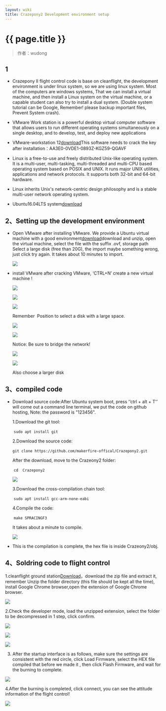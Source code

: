 ```yaml
---
layout: wiki
title: Crazepony2 Development environment setup
---
```


# {{ page.title }}

> 作者：wudong

## 1
+ Crazepony II flight control code is base on cleanflight, the development environment is under linux system, so we are using linux system. Most of the computers are windows systems, That we can install a virtual machine, and then install a Linux system on the virtual machine, or a capable student can also try to install a dual system. (Double system tutorial can be Google, Remember! please backup important files, Prevent System crash).

+ VMware Work station is a powerful desktop virtual computer software that allows users to run different operating systems simultaneously on a single desktop, and to develop, test, and deploy new applications

+ VMware-workstation 12[download](http://pan.baidu.com/s/1jIiHVBC)This software needs to crack the key after installation：AA3E0-0VDE1-0893Z-KGZ59-QGAVF

+ Linux is a free-to-use and freely distributed Unix-like operating system. It is a multi-user, multi-tasking, multi-threaded and multi-CPU based operating system based on POSIX and UNIX. It runs major UNIX utilities, applications and network protocols. It supports both 32-bit and 64-bit hardware.

+ Linux inherits Unix's network-centric design philosophy and is a stable multi-user network operating system.

+ Ubuntu16.04LTS system[download](http://pan.baidu.com/s/1i5FnYOP)

## 2、Setting up the development environment
* Open VMware after installing VMware. We provide a Ubuntu virtual machine with a good environment[download](http://pan.baidu.com/s/1cMol5s)download and unzip, open the virtual machine, select the file with the suffix .ovf, storage path Select a large disk (free than 20G), the import maybe something wrong, just click try again. It takes about 10 minutes to import.

  ![](/assets/img/C2-environment-1.png)

* install VMware after cracking VMware, ‘CTRL+N’ create a new virtual machine !

  ![](/assets/img/C2-environment-2.png)

  ![](/assets/img/C2-environment-3.png)

  ![](/assets/img/C2-environment-4.png)

  Remember  Position to select a disk with a large space.

  ![](/assets/img/C2-environment-5.png)

  ![](/assets/img/C2-environment-6.png)

  Notice: Be sure to bridge the network!

  ![](/assets/img/C2-environment-7.png)

  ![](/assets/img/C2-environment-8.png) 

  Also choose a larger disk

## 3、compiled code
* Download source code:After Ubuntu system boot, press ‘’ctrl + alt + T’’ will come out a command line terminal, we put the code on github hosting,
 Note: the password is "123456".

  1.Download the git tool:

  ​		`sudo apt install git`

  2.Download the source code:

  ​		`git clone https://github.com/makerfire-offical/Crazepony2.git`

  After the download, move to the Crazeony2 folder:

  ​		`cd  Crazepony2`

  ![](/assets/img/C2-environment-9.png)

  3.Download the cross-compilation chain tool:

  ​		`sudo apt install gcc-arm-none-eabi`

  4.Compile the code:

  ​		`make SPRACINGF3`

  It takes about a minute to compile.

  ![](/assets/img/C2-environment-10.png)

+ This is the compilation is complete, the hex file is inside Crazeony2/obj.

## 4、Soldring code to flight control
1.cleanflight ground station[Download](https://github.com/cleanflight/cleanflight-configurator/releases/download/CLFL_v1.2.4/cleanflight-configurator-1.2.4.zip)，download the zip file and extract it, remember Unzip the folder directory (this file should be kept all the time), install Google Chrome browser,open the extension of Google Chrome browser.

  ![](/assets/img/C2-environment-11.png)

2.Check the developer mode, load the unzipped extension, select the folder to be decompressed in 1 step, click confirm.

  ![](/assets/img/C2-environment-12.png)
  
  ![](/assets/img/C2-environment-13.png)
  
  ![](/assets/img/C2-environment-14.png)

3. After the startup interface is as follows, make sure the settings are consistent with the red circle, click Load Firmware, select the HEX file compiled that before we made it , then click Flash Firmware, and wait for the burning to complete.

  ![](/assets/img/C2-environment-15.png)

4.After the burning is completed, click connect, you can see the attitude information of the flight control!

  ![](/assets/img/C2-environment-16.png)
​	